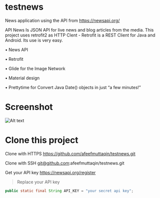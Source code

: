 # testnews
News application using the API from https://newsapi.org/

API News Is JSON API for live news and blog articles from the media.
This project uses retrofit2 as HTTP Clent - 
Retrofit is a REST Client for Java and Android. Its use is very easy.

• News API

• Retrofit

• Glide for the Image Network

• Material design

• Prettytime for Convert Java Date() objects in just “a few minutes!”

# Screenshot
![Alt text](https://github.com/afeefmuttaqin/testnews/blob/master/Screenshot-NewsApp-Copy.png?raw=true "News API")

# Clone this project

Clone with HTTPS
https://github.com/afeefmuttaqin/testnews.git

Clone with SSH
git@github.com:afeefmuttaqin/testnews.git

Get your API key
https://newsapi.org/register

>Replace your API key
```java
public static final String API_KEY = "your secret api key";

```
